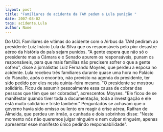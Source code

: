 ```yaml
---
layout: post
title: "Familiares de acidente da TAM pedem a Lula punição "
date: 2007-08-02
tags: acidente,Lula
author: None
---
```

Do UOL
Familiares de v&iacute;timas do acidente com o Airbus da TAM pediram ao presidente Luiz In&aacute;cio Lula da Silva que os respons&aacute;veis pelo pior desastre a&eacute;reo da hist&oacute;ria do pa&iacute;s sejam punidos.
&quot;A gente espera que n&atilde;o s&oacute; o presidente mas a C&acirc;mara e o Senado apurem os respons&aacute;veis, punam os respons&aacute;veis, para que mais fam&iacute;lias n&atilde;o precisem sofrer o que a gente sofreu&quot;, disse a jornalistas Luiz Fernando Moyses, que perdeu a esposa no acidente.
Lula recebeu tr&ecirc;s familiares durante quase uma hora no Pal&aacute;cio do Planalto, ap&oacute;s o encontro, n&atilde;o previsto na agenda do presidente, ter sido pedido por eles nesta quinta-feira mesmo.
&quot;O presidente se mostrou solid&aacute;rio. Ficou de assumir pessoalmente essa causa de cobrar das pessoas que t&ecirc;m que ser cobradas&quot;, acrescentou Moyses. &quot;Ele ficou de se manifestar quando tiver toda a documenta&ccedil;&atilde;o, toda a investiga&ccedil;&atilde;o e ele est&aacute; muito solid&aacute;rio e triste tamb&eacute;m.&quot;
Perguntados se achavam que o governo havia sido omisso ou lento em reagir &agrave; crise a&eacute;rea, Raifran de Almeida, que perdeu um irm&atilde;o, a cunhada e dois sobrinhos disse: &quot;Neste momento n&oacute;s n&atilde;o queremos julgar ningu&eacute;m e nem culpar ningu&eacute;m, apenas apresentar esse manifesto &uacute;nico pedindo responsabilidade&quot;. 